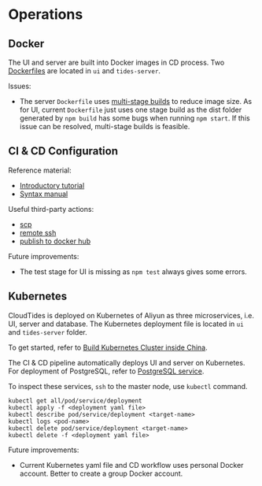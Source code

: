 # Operations

## Docker

The UI and server are built into Docker images in CD process. Two [Dockerfiles](https://docs.docker.com/engine/reference/builder/) are located in `ui` and `tides-server`.

Issues:
- The server `Dockerfile` uses [multi-stage builds](https://docs.docker.com/develop/develop-images/multistage-build/) to reduce image size. As for UI, current `Dockerfile` just uses one stage build as the dist folder generated by `npm build` has some bugs when running `npm start`. If this issue can be resolved, multi-stage builds is feasible.

## CI & CD Configuration

Reference material:
- [Introductory tutorial](http://www.ruanyifeng.com/blog/2019/09/getting-started-with-github-actions.html)
- [Syntax manual](https://docs.github.com/cn/actions)

Useful third-party actions:
- [scp](https://github.com/marketplace/actions/scp-files)
- [remote ssh](https://github.com/marketplace/actions/remote-ssh-commands)
- [publish to docker hub](https://github.com/elgohr/Publish-Docker-Github-Action)
  
Future improvements:
- The test stage for UI is missing as `npm test` always gives some errors.

## Kubernetes

CloudTides is deployed on Kubernetes of Aliyun as three microservices, i.e. UI, server and database. The Kubernetes deployment file is located in `ui` and `tides-server` folder.

To get started, refer to [Build Kubernetes Cluster inside China](https://github.com/scienterprise/CloudTides/wiki/Build-Kubernetes-Cluster-inside-China).

The CI & CD pipeline automatically deploys UI and server on Kubernetes. For deployment of PostgreSQL, refer to [PostgreSQL service](https://severalnines.com/database-blog/using-kubernetes-deploy-postgresql).

To inspect these services, `ssh` to the master node, use `kubectl` command.
```
kubectl get all/pod/service/deployment
kubectl apply -f <deployment yaml file>
kubectl describe pod/service/deployment <target-name>
kubectl logs <pod-name>
kubectl delete pod/service/deployment <target-name>
kubectl delete -f <deployment yaml file>
```

Future improvements:
- Current Kubernetes yaml file and CD workflow uses personal Docker account. Better to create a group Docker account.